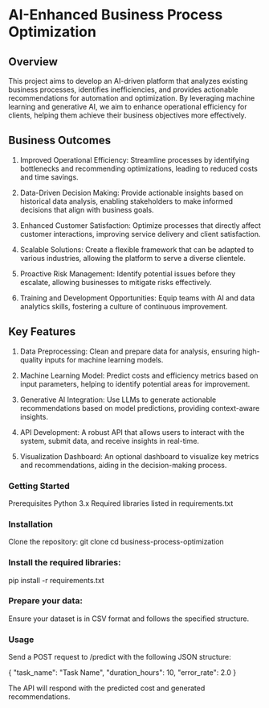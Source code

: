 # AI-Enhanced Business Process Optimization

## Overview
This project aims to develop an AI-driven platform that analyzes existing business processes, identifies inefficiencies, and provides actionable recommendations for automation and optimization. By leveraging machine learning and generative AI, we aim to enhance operational efficiency for clients, helping them achieve their business objectives more effectively.


## Business Outcomes

1. Improved Operational Efficiency: Streamline processes by identifying bottlenecks and recommending optimizations, leading to reduced costs and time savings.

2. Data-Driven Decision Making: Provide actionable insights based on historical data analysis, enabling stakeholders to make informed decisions that align with business goals.

3. Enhanced Customer Satisfaction: Optimize processes that directly affect customer interactions, improving service delivery and client satisfaction.

4. Scalable Solutions: Create a flexible framework that can be adapted to various industries, allowing the platform to serve a diverse clientele.

5. Proactive Risk Management: Identify potential issues before they escalate, allowing businesses to mitigate risks effectively.

6. Training and Development Opportunities: Equip teams with AI and data analytics skills, fostering a culture of continuous improvement.

## Key Features

1. Data Preprocessing: Clean and prepare data for analysis, ensuring high-quality inputs for machine learning models.

2. Machine Learning Model: Predict costs and efficiency metrics based on input parameters, helping to identify potential areas for improvement.

3. Generative AI Integration: Use LLMs to generate actionable recommendations based on model predictions, providing context-aware insights.

4. API Development: A robust API that allows users to interact with the system, submit data, and receive insights in real-time.

5. Visualization Dashboard: An optional dashboard to visualize key metrics and recommendations, aiding in the decision-making process.

### Getting Started
Prerequisites
Python 3.x
Required libraries listed in requirements.txt

### Installation

Clone the repository:
git clone <repository-url>
cd business-process-optimization

### Install the required libraries:

pip install -r requirements.txt

### Prepare your data:
Ensure your dataset is in CSV format and follows the specified structure.

### Usage
Send a POST request to /predict with the following JSON structure:

{
    "task_name": "Task Name",
    "duration_hours": 10,
    "error_rate": 2.0
}

The API will respond with the predicted cost and generated recommendations.
